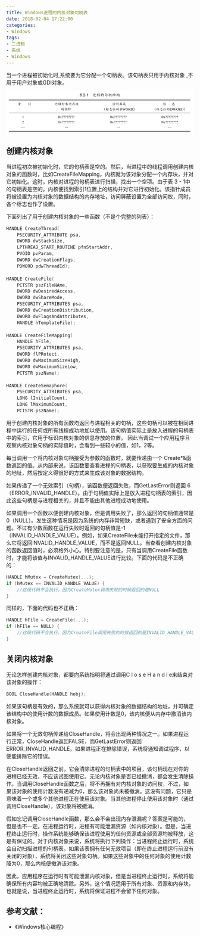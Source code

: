 ```yaml
---
title: Windows进程的内核对象句柄表
date: 2018-02-04 17:22:00
categories:
- Windows
tags:
- 二进制
- 系统
- Windows
---
```


当一个进程被初始化时,系统要为它分配一个句柄表。该句柄表只用于内核对象 ,不用于用户对象或GDI对象。  

![](https://raw.githubusercontent.com/akkuman/pic/master/img/c0264382gy1foaobsqowpj20nz05c0t3.jpg)

<!--more-->

## 创建内核对象
当进程初次被初始化时，它的句柄表是空的。然后，当进程中的线程调用创建内核对象的函数时，比如CreateFileMapping，内核就为该对象分配一个内存块，并对它初始化。这时，内核对进程的句柄表进行扫描，找出一个空项。由于表 3 - 1中的句柄表是空的，内核便找到索引1位置上的结构并对它进行初始化。该指针成员将被设置为内核对象的数据结构的内存地址，访问屏蔽设置为全部访问权，同时，各个标志也作了设置。  

下面列出了用于创建内核对象的一些函数（不是个完整的列表）：

```cpp
HANDLE CreateThread(
    PSECURITY_ATTRIBUTE psa,
    DWORD dwStackSize,
    LPTHREAD_START_ROUTINE pfnStartAddr,
    PVOID pvParam,
    DWORD dwCreationFlags,
    PDWORD pdwThreadId);

HANDLE CreateFile(
    PCTSTR pszFileNAme,
    DWORD dwDesiredAccess,
    DWORD dwShareMode,
    PSECURITY_ATTRIBUTES psa,
    DWORD dwCreationDistribution,
    DWORD dwFlagsAndAttributes,
    HANDLE hTemplateFile);

HANDLE CreateFileMapping(
    HANDLE hFile,
    PSECURITY_ATTRIBUTES psa,
    DWORD flPRotect,
    DWORD dwMaximumSizeHigh,
    DWORD dwMaximumSizeLow,
    PCTSTR pszName);

HANDLE CreateSemaphore(
    PSECURITY_ATTRIBUTES psa,
    LONG lInitialCount,
    LONG lMaximumCount,
    PCTSTR pszName);
```
用于创建内核对象的所有函数均返回与进程相关的句柄，这些句柄可以被在相同进程中运行的任何或所有线程成功地加以使用。该句柄值实际上是放入进程的句柄表中的索引，它用于标识内核对象的信息存放的位置。 因此当调试一个应用程序且观察内核对象句柄的实际值时，会看到一些较小的值，如1，2等。  

每当调用一个将内核对象句柄接受为参数的函数时，就要传递由一个 Create*&函数返回的值。从内部来说，该函数要查看进程的句柄表，以获取要生成的内核对象的地址，然后按定义得很好的方式来生成该对象的数据结构。  

如果传递了一个无效索引（句柄），该函数便返回失败，而GetLastError则返回 6（ERROR_INVALID_HANDLE）。由于句柄值实际上是放入进程句柄表的索引，因此这些句柄是与进程相关的，并且不能由其他进程成功地使用。  

如果调用一个函数以便创建内核对象，但是调用失败了，那么返回的句柄值通常是0（NULL）。发生这种情况是因为系统的内存非常短缺，或者遇到了安全方面的问题。不过有少数函数在运行失败时返回的句柄值是-1（INVALID_HANDLE_VALUE）。例如，如果CreateFile未能打开指定的文件，那么它将返回INVALID_HANDLE_VALUE，而不是返回NULL。当查看创建内核对象的函数返回值时，必须格外小心。特别要注意的是，只有当调用CreateFile函数时，才能将该值与INVALID_HANDLE_VALUE进行比较。下面的代码是不正确的：

```cpp
HANDLE hMutex = CreateMutex(...);
if (hMutex == INVALID_HANDLE_VALUE) {
    //这段代码不会执行，因为CreateMutex调用失败的时候返回的是NULL
}
```
同样的，下面的代码也不正确：
```cpp
HANDLE hFile = CreateFile(...);
if (hFIle == NULL) {
    //这段代码不会执行，因为CreateFile调用失败的时候返回的是INVALID_HANDLE_VALUE(-1)
}
```

## 关闭内核对象
无论怎样创建内核对象，都要向系统指明将通过调用C l o s e H a n d l e来结束对该对象的操作：

```cpp
BOOL CloseHandle(HANDLE hobj);
```

如果该句柄是有效的，那么系统就可以获得内核对象的数据结构的地址，并可确定该结构中的使用计数的数据成员。如果使用计数是0，该内核便从内存中撤消该内核对象。  

如果将一个无效句柄传递给CloseHandle，将会出现两种情况之一。如果进程运行正常，CloseHandle返回FALSE，而GetLastError则返回ERROR_INVALID_HANDLE。如果进程正在排除错误，系统将通知调试程序，以便能排除它的错误。 

在CloseHandle返回之前，它会清除进程的句柄表中的项目，该句柄现在对你的进程已经无效，不应该试图使用它。无论内核对象是否已经撤消，都会发生清除操作。当调用CloseHandle函数之后，将不再拥有对内核对象的访问权，不过，如果该对象的使用计数没有递减为0，那么该对象尚未被撤消。这没有问题，它只是意味着一个或多个其他进程正在使用该对象。当其他进程停止使用该对象时（通过调用CloseHandle），该对象将被撤消。  

假如忘记调用CloseHandle函数，那么会不会出现内存泄漏呢？答案是可能的，但是也不一定。在进程运行时，进程有可能泄漏资源（如内核对象）。但是，当进程终止运行时，操作系统能够确保该进程使用的任何资源或全部资源均被释放，这是有保证的。对于内核对象来说，系统将执行下列操作：当进程终止运行时，系统会自动扫描进程的句柄表。如果该表拥有任何无效项目（即在终止进程运行前没有关闭的对象），系统将关闭这些对象句柄。如果这些对象中的任何对象的使用计数降为0，那么内核便撤消该对象。  

因此，应用程序在运行时有可能泄漏内核对象，但是当进程终止运行时，系统将能确保所有内容均被正确地清除。另外，这个情况适用于所有对象、资源和内存块，也就是说，当进程终止运行时，系统将保证进程不会留下任何对象。  

## 参考文献：
- 《Windows核心编程》